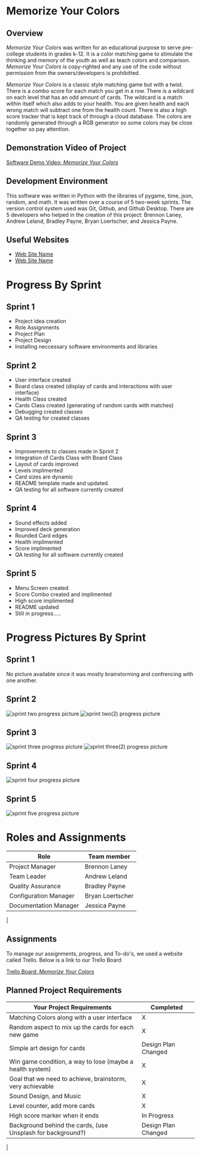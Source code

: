 # Memorize Your Colors

## Overview

*Memorize Your Colors* was written for an educational purpose to serve pre-college students in grades k-12. It is a color matching game to stimulate the thinking and memory of the youth as well as teach colors and comparison. *Memorize Your Colors* is copy-righted and any use of the code without permission from the owners/developers is prohibitted. 

*Memorize Your Colors* is a classic style matching game but with a twist. There is a combo score for each match you get in a row. There is a wildcard on each level that has an odd amount of cards. The wildcard is a match within itself which also adds to your health. You are given health and each wrong match will subtract one from the health count. There is also a high score tracker that is kept track of through a cloud database. The colors are randomly generated through a RGB generator so some colors may be close together so pay attention. 

## Demonstration Video of Project
[Software Demo Video: *Memorize Your Colors*](http://youtube.link.goes.here)

## Development Environment

This software was written in Python with the libraries of pygame, time, json, random, and math. It was written over a course of 5 two-week sprints. The version control system used was Git, Github, and Github Desktop. There are 5 developers who helped in the creation of this project: Brennon Laney, Andrew Leland, Bradley Payne, Bryan Loertscher, and Jessica Payne.

## Useful Websites

* [Web Site Name](http://url.link.goes.here)
* [Web Site Name](http://url.link.goes.here)

# Progress By Sprint 
## Sprint 1
* Project idea creation
* Role Assignments
* Project Plan
* Project Design
* Installing neccessary software environments and libraries
## Sprint 2
* User interface created
* Board class created (display of cards and interactions with user interface)
* Health Class created
* Cards Class created (generating of random cards with matches)
* Debugging created classes
* QA testing for created classes
## Sprint 3
* Improvements to classes made in Sprint 2
* Integration of Cards Class with Board Class
* Layout of cards improved
* Levels implimented
* Card sizes are dynamic
* README template made and updated.
* QA testing for all software currently created
## Sprint 4
* Sound effects added
* Improved deck generation
* Rounded Card edges
* Health implimented
* Score implimented
* QA testing for all software currently created
## Sprint 5
* Menu Screen created
* Score Combo created and implimented
* High score implimented
* README updated
* Still in progress.....
# Progress Pictures By Sprint

## Sprint 1
No picture available since it was mostly brainstorming and confrencing with one another.
## Sprint 2
![sprint two progress picture](pictures/sprint2.png)
![sprint two(2) progress picture](pictures/sprint2.1.png)
## Sprint 3
![sprint three progress picture](pictures/sprint3.png)
![sprint three(2) progress picture](pictures/sprint3.1.png)
## Sprint 4
![sprint four progress picture](pictures/sprint4.png)
## Sprint 5
![sprint five progress picture](pictures/sprint5.png)

# Roles and Assignments

Role | Team member
-------- | -------- 
Project Manager | Brennon Laney
Team Leader | Andrew Leland 
Quality Assurance | Bradley Payne
Configuration Manager | Bryan Loertscher
Documentation Manager | Jessica Payne
 |
<!--- Graphic Designer |	Gergo M  Commented out until he does something on the prodject-->

## Assignments 
To manage our assignments, progress, and To-do's, we used a website called Trello. Below is a link to our Trello Board
 
[Trello Board: *Memorize Your Colors*](https://trello.com/b/Lzs0ir4K/memorize-your-colors) 

## Planned Project Requirements
Your Project Requirements | Completed
------------------------- | ---------
Matching Colors along with a user interface | X
Random aspect to mix up the cards for each new game | X
Simple art design for cards |  Design Plan Changed
Win game condition, a way to lose (maybe a health system) | X
Goal that we need to achieve, brainstorm, very achievable | X
Sound Design, and Music | X
Level counter, add more cards | X
High score marker when it ends | In Progress
Background behind the cards, (use Unsplash for background?) | Design Plan Changed
 |